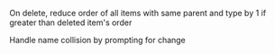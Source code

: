 On delete, reduce order of all items with same parent and type by 1 if greater than deleted item's order

Handle name collision by prompting for change